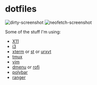 # dotfiles
![dirty-screenshot](https://i.imgur.com/kgMntuph.png)
![neofetch-screenshot](https://i.imgur.com/AlaNPceh.png)

Some of the stuff I'm using: 
- [X11](https://github.com/seesleestak/dotfiles/blob/master/X11) 
- [i3](https://github.com/seesleestak/dotfiles/blob/master/i3/.config/i3/config) 
- [xterm](https://github.com/seesleestak/dotfiles/blob/master/X11/.Xresources) or [st](https://github.com/seesleestak/st) or [urxvt](https://github.com/seesleestak/dotfiles/blob/master/X11/.Xresources)
- [tmux](https://github.com/seesleestak/dotfiles/blob/master/tmux/.tmux.conf) 
- [vim](https://github.com/seesleestak/dotfiles/tree/master/vim/.vim) 
- [dmenu](https://github.com/seesleestak/dmenu) or [rofi](https://github.com/seesleestak/dotfiles/blob/master/rofi/.config/rofi/config)
- [polybar](https://github.com/seesleestak/dotfiles/blob/master/polybar/.config/polybar/config) 
- [ranger](https://github.com/seesleestak/dotfiles/blob/master/ranger/.config/ranger/rc.conf) 
